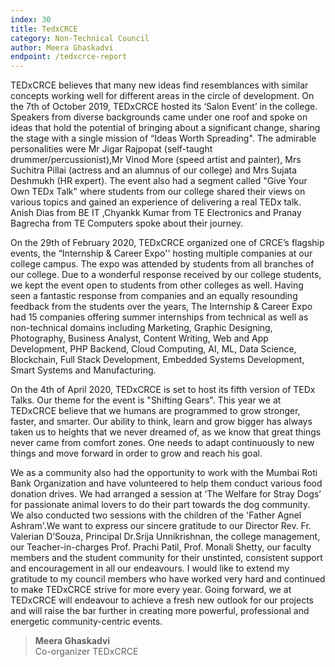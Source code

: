 ```yaml
---
index: 30
title: TedxCRCE
category: Non-Technical Council
author: Meera Ghaskadvi
endpoint: /tedxcrce-report
---
```


TEDxCRCE believes that many new ideas find resemblances with similar concepts working well for different areas in the circle of development. On the 7th of October 2019, TEDxCRCE hosted its ‘Salon Event’ in the college. Speakers from diverse backgrounds came under one roof and spoke on ideas that hold the potential of bringing about a significant change, sharing the stage with a single mission of “Ideas Worth Spreading". The admirable personalities were Mr Jigar Rajpopat (self-taught drummer/percussionist),Mr Vinod More (speed artist and painter), Mrs Suchitra Pillai (actress and an alumnus of our college) and Mrs Sujata Deshmukh (HR expert). The event also had a segment called "Give Your Own TEDx Talk" where students from our college shared their views on various topics and gained an experience of delivering a real TEDx talk. Anish Dias from BE IT ,Chyankk Kumar from TE Electronics and Pranay Bagrecha from TE Computers spoke about their journey.

On the 29th of February 2020, TEDxCRCE organized one of CRCE’s flagship events, the “Internship & Career Expo'' hosting multiple companies at our college campus. The expo was attended by students from all branches of our college. Due to a wonderful response received by our college students, we kept the event open to students from other colleges as well. Having seen a fantastic response from companies and an equally resounding feedback from the students over the years, The Internship & Career Expo had 15 companies offering summer internships from technical as well as non-technical domains including Marketing, Graphic Designing, Photography, Business Analyst, Content Writing, Web and App Development, PHP Backend, Cloud Computing, AI, ML, Data Science, Blockchain, Full Stack Development, Embedded Systems Development, Smart Systems and Manufacturing.

On the 4th of April 2020, TEDxCRCE is set to host its fifth version of TEDx Talks. Our theme for the event is "Shifting Gears". This year we at TEDxCRCE believe that we humans are programmed to grow stronger, faster, and smarter. Our ability to think, learn and grow bigger has always taken us to heights that we never dreamed of, as we know that great things never came from comfort zones. One needs to adapt continuously to new things and move forward in order to grow and reach his goal.

We as a community also had the opportunity to work with the Mumbai Roti Bank Organization and have volunteered to help them conduct various food donation drives. We had arranged a session at ‘The Welfare for Stray Dogs’ for passionate animal lovers to do their part towards the dog community. We also conducted two sessions with the children of the 'Father Agnel Ashram'.We want to express our sincere gratitude to our Director Rev. Fr. Valerian D’Souza, Principal Dr.Srija Unnikrishnan, the college management, our Teacher-in-charges Prof. Prachi Patil, Prof. Monali Shetty, our faculty members and the student community for their unstinted, consistent support and encouragement in all our endeavours. I would like to extend my gratitude to my council members who have worked very hard and continued to make TEDxCRCE strive for more every year. Going forward, we at TEDxCRCE will endeavour to achieve a fresh new outlook for our projects and will raise the bar further in creating more powerful, professional and energetic community-centric events.

> **Meera Ghaskadvi**<br>
> Co-organizer
> TEDxCRCE

